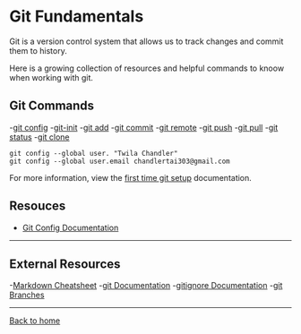 # Git Fundamentals

Git is a version control system that allows us to track changes and commit them to history.

Here is a growing collection of resources and helpful commands to knoow when working with git.

## Git Commands
-[git config](./commands/Config.md)
-[git-init](./commands/INIT.md)
-[git add](./commands/Add.md)
-[git commit](./commands/Commit.md)
-[git remote](./commands/Remote.md)
-[git push](./commands/Push.md)
-[git pull](./commands/Pull.md)
-[git status](./commands/Status.md)
-[git clone](./commands/Clones.md)

```
git config --global user. "Twila Chandler"
git config --global user.email chandlertai303@gmail.com
```

For more information, view the [first time git setup](https://git-scm.com/book/en/v2/Getting-Started-First-Time-Git-Setup) documentation.

## Resouces

- [Git Config Documentation](https://git-scm.com/docs/git-config)
---
## External Resources
-[Markdown Cheatsheet](https://www.markdownguide.org/cheat-sheet/)
-[git Documentation](https:git-scm.com/docs)
-[gitignore Documentation](https://git-scm.com/docs/gitignore)
-[git Branches](https://git-scm.com/book/en/v2/Git-Branching-Branches-in-a-Nutshell)

---


[Back to home](../README.md)
